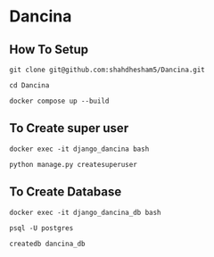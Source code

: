 # Dancina

## How To Setup
```
git clone git@github.com:shahdhesham5/Dancina.git
```
```
cd Dancina
```
```
docker compose up --build
```

## To Create super user

```
docker exec -it django_dancina bash
```
```
python manage.py createsuperuser
```


## To Create Database 

```
docker exec -it django_dancina_db bash
```
```
psql -U postgres
```
```
createdb dancina_db 
```
